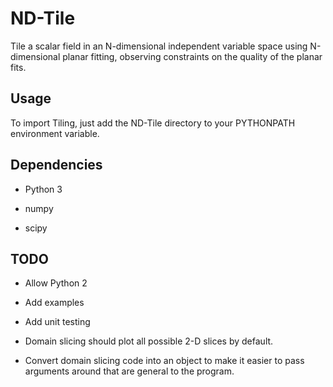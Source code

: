 # ND-Tile

Tile a scalar field in an N-dimensional independent variable space
using N-dimensional planar fitting, observing constraints on the
quality of the planar fits.

## Usage

To import Tiling, just add the ND-Tile directory to your PYTHONPATH environment variable.

## Dependencies

* Python 3

* numpy

* scipy

## TODO

* Allow Python 2

* Add examples

* Add unit testing

* Domain slicing should plot all possible 2-D slices by default.

* Convert domain slicing code into an object to make it easier to pass
  arguments around that are general to the program.
